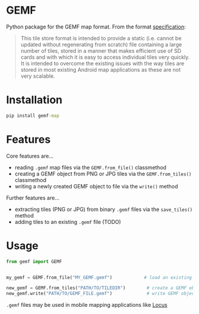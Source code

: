 # GEMF

Python package for the GEMF map format. From the format [specification](https://www.cgtk.co.uk/gemf):

> This tile store format is intended to provide a static (i.e. cannot be updated without regenerating from scratch) file containing a large number of tiles, stored
> in a manner that makes efficient use of SD cards and with which it is easy to access individual tiles very quickly. It is intended to overcome the existing issues
> with the way tiles are stored in most existing Android map applications as these are not very scalable.


# Installation
```cmd
pip install gemf-map
```


# Features
Core features are...
- reading `.gemf` map files via the `GEMF.from_file()` classmethod
- creating a GEMF object from PNG or JPG tiles via the `GEMF.from_tiles()` classmethod
- writing a newly created GEMF object to file via the `write()` method

Further features are...
- extracting tiles (PNG or JPG) from binary `.gemf` files via the `save_tiles()` method
- adding tiles to an existing `.gemf` file (TODO)


# Usage
```python
from gemf import GEMF


my_gemf = GEMF.from_file("MY_GEMF.gemf")            # load an existing .gemf file

new_gemf = GEMF.from_tiles("PATH/TO/TILEDIR")        # create a GEMF object from tiles on disk
new_gemf.write("PATH/TO/GEMF_FILE.gemf")             # write GEMF object to .gemf file
```

`.gemf` files may be used in mobile mapping applications like [Locus](https://www.locusmap.app/)
